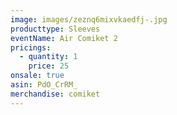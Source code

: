 ```yaml
---
image: images/zeznq6mixvkaedfj-.jpg
producttype: Sleeves
eventName: Air Comiket 2
pricings:
  - quantity: 1
    price: 25
onsale: true
asin: PdO_CrRM_
merchandise: comiket
---
```

